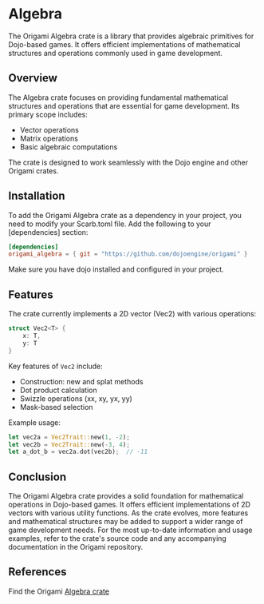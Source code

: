 # Algebra

The Origami Algebra crate is a library that provides algebraic primitives for Dojo-based games. It offers efficient implementations of mathematical structures and operations commonly used in game development.

## Overview

The Algebra crate focuses on providing fundamental mathematical structures and operations that are essential for game development. Its primary scope includes:

- Vector operations
- Matrix operations
- Basic algebraic computations

The crate is designed to work seamlessly with the Dojo engine and other Origami crates.

## Installation

To add the Origami Algebra crate as a dependency in your project, you need to modify your Scarb.toml file. Add the following to your [dependencies] section:

```toml
[dependencies]
origami_algebra = { git = "https://github.com/dojoengine/origami" }
```

Make sure you have dojo installed and configured in your project.

## Features

The crate currently implements a 2D vector (Vec2) with various operations:

```rust
struct Vec2<T> {
    x: T,
    y: T
}
```

Key features of `Vec2` include:

- Construction: new and splat methods
- Dot product calculation
- Swizzle operations (xx, xy, yx, yy)
- Mask-based selection

Example usage:

```rust
let vec2a = Vec2Trait::new(1, -2);
let vec2b = Vec2Trait::new(-3, 4);
let a_dot_b = vec2a.dot(vec2b);  // -11
```

## Conclusion

The Origami Algebra crate provides a solid foundation for mathematical operations in Dojo-based games. It offers efficient implementations of 2D vectors with various utility functions. As the crate evolves, more features and mathematical structures may be added to support a wider range of game development needs.
For the most up-to-date information and usage examples, refer to the crate's source code and any accompanying documentation in the Origami repository.

## References

Find the Origami [Algebra crate](https://github.com/dojoengine/origami/blob/main/crates/algebra)
